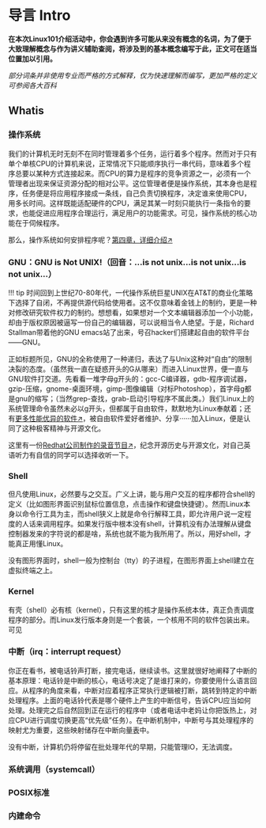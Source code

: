 # 导言 Intro

**在本次Linux101介绍活动中，你会遇到许多可能从来没有概念的名词，为了便于大致理解概念与作为讲义辅助查阅，将涉及到的基本概念编写于此，正文可在适当位置加以引用。**

_部分词条并非使用专业而严格的方式解释，仅为快速理解而编写，更加严格的定义可参阅各大百科_

## Whatis

### 操作系统

我们的计算机无时无刻不在同时管理着多个任务，运行着多个程序。然而对于只有单个单核CPU的计算机来说，正常情况下只能顺序执行一串代码，意味着多个程序总要以某种方式连接起来。而CPU的算力是程序的竞争资源之一，必须有一个管理者出现来保证资源分配的相对公平。这位管理者便是操作系统，其本身也是程序，任务便是将应用程序接成一条线，自己负责切换程序，决定谁来使用CPU，用多长时间。这样既能适配硬件的CPU，满足其某一时刻只能执行一条指令的要求，也能促进应用程序合理运行，满足用户的功能需求。可见，操作系统的核心功能在于伺候程序。

那么，操作系统如何安排程序呢？<a href="javascript:void(0)" onclick='$("//a[href=\\.\\.\\/Ch04\\/1\\/]")[0].click()'>第四章，详细介绍↗</a>

### GNU：GNU is Not UNIX!（回音：...is not unix...is not unix...is not unix...）

!!! tip 
    时间回到上世纪70-80年代，一代操作系统巨星UNIX在AT&T的商业化策略下选择了自闭，不再提供源代码给使用者。这不仅意味着金钱上的制约，更是一种对修改研究软件权力的制约。想想看，如果想对一个文本编辑器添加一个小功能，却由于版权原因被逼写一份自己的编辑器，可以说相当令人绝望。于是，Richard Stallman带着他的GNU emacs站了出来，号召hacker们搭建起自由的软件平台——GNU。

正如标题所见，GNU的全称使用了一种递归，表达了与Unix这种对“自由”的限制决裂的态度。（虽然我一直在疑惑开头的G从哪来）而进入Linux世界，便一直与GNU软件打交道。先看看一堆字母g开头的：gcc-C编译器，gdb-程序调试器，gzip-压缩，gnome-桌面环境，gimp-图像编辑（对标Photoshop），首字母g都是gnu的缩写；（当然grep-查找，grab-启动引导程序不属此类。）我们Linux上的系统管理命令虽然未必以g开头，但都属于自由软件，默默地为Linux奉献着；还有<a href="我是给中文还是英文呢（wiki离线为pdf）">更多性能优异的软件↗</a>，被自由软件爱好者维护、分享······加入Linux，便是认同了这种极客精神与开源文化。

这里有一份<a href="https://www.redhat.com/en/command-line-heroes">Redhat公司制作的录音节目↗</a>，纪念开源历史与开源文化，对自己英语听力有自信的同学可以选择收听一下。

### Shell

但凡使用Linux，必然要与之交互。广义上讲，能与用户交互的程序都符合shell的定义（比如图形界面识别鼠标位置信息，点击操作和键盘快捷键）。然而Linux本身以命令行工具为主，而shell狭义上就是命令行解释工具，即允许用户说一定程度的人话来调用程序。如果发行版中根本没有shell，计算机没有办法理解从键盘控制器发来的字符说的都是啥，系统也就不能为我所用了。所以，用好shell，才能真正用懂Linux。

没有图形界面时，shell一般为控制台（tty）的子进程，在图形界面上shell建立在虚拟终端之上。

### Kernel

有壳（shell）必有核（kernel），只有这里的核才是操作系统本体，真正负责调度程序的部分。而Linux发行版本身则是一个套装，一个核用不同的软件包装出来。可见

### 中断（irq：interrupt request）

你正在看书，被电话铃声打断，接完电话，继续读书。这里就很好地阐释了中断的基本原理：电话铃是中断的核心，电话号决定了是谁打来的，你要使用什么语言回应。从程序的角度来看，中断对应着程序正常执行逻辑被打断，跳转到特定的中断处理程序。上面的电话铃代表是哪个硬件上产生的中断信号，告诉CPU应当如何处理。处理完之后自然回到正在运行的程序中（或者电话中老妈让你把饭热上，对应CPU进行调度切换更高“优先级”任务）。在中断机制中，中断号与其处理程序的映射尤为重要，这些映射储存在中断向量<abbr title="一种数据结构，在case语句中用到">表</abbr>中。

没有中断，计算机仍将停留在批处理年代的早期，只能管理IO，无法调度。

### 系统调用（systemcall）

### POSIX标准

### 内建命令






<script type="text/javascript" src="http://code.jquery.com/jquery-1.7.1.min.js"></script>
